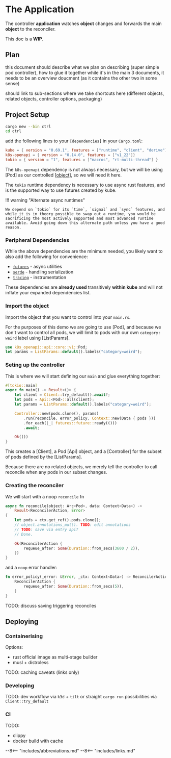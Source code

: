 # The Application

The controller **application** watches **object** changes and forwards the main **object** to the reconciler.

This doc is a **WIP**.

## Plan

this document should describe what we plan on describing (super simple pod controller), how to glue it together
while it's in the main 3 documents, it needs to be an overview doucment (as it contains the other two in some sense)

should link to sub-sections where we take shortcuts here (different objects, related objects, controller options, packaging)

## Project Setup

```sh
cargo new --bin ctrl
cd ctrl
```

add the following lines to your `[dependencies]` in your `Cargo.toml`:

```toml
kube = { version = "0.69.1", features = ["runtime", "client", "derive"] }
k8s-openapi = { version = "0.14.0", features = ["v1_22"]}
tokio = { version = "1", features = ["macros", "rt-multi-thread"] }
```

The `k8s-openapi` dependency is not always necessary, but we will be using [Pod] as our controlled [[object]], so we will need it here.

The `tokio` runtime dependency is necessary to use async rust features, and is the supported way to use futures created by kube.

!!! warning "Alternate async runtimes"

    We depend on `tokio` for its `time`, `signal` and `sync` features, and while it is in theory possible to swap out a runtime, you would be sacrificing the most actively supported and most advanced runtime available. Avoid going down this alternate path unless you have a good reason.

### Peripheral Dependencies

While the above dependencies are the minimum needed, you likely want to also add the following for convenience:

- [`futures`](https://crates.io/crates/futures) - async utilities
- [`serde`](https://crates.io/crates/serde) - handling serialization
- [`tracing`](https://crates.io/crates/tracing) - instrumentation

These dependencies are **already used** transitively **within kube** and will not inflate your expanded dependencies list.

### Import the object

Import the object that you want to control into your `main.rs`.

For the purposes of this demo we are going to use [Pod], and because we don't want to control all pods, we will limit to pods with our own `category: weird` label using [ListParams].

```rust
use k8s_openapi::api::core::v1::Pod;
let params = ListParams::default().labels("category=weird");
```

### Seting up the controller

This is where we will start defining our `main` and glue everything together:

```rust
#[tokio::main]
async fn main() -> Result<()> {
    let client = Client::try_default().await?;
    let pods = Api::<Pod>::all(client);
    let params = ListParams::default().labels("category=weird");

    Controller::new(pods.clone(), params)
        .run(reconcile, error_policy, Context::new(Data { pods }))
        .for_each(|_| futures::future::ready(()))
        .await;

    Ok(())
}
```

This creates a [Client], a Pod [Api] object, and a [Controller] for the subset of pods defined by the [ListParams].

Because there are no related objects, we merely tell the controller to call reconcile when any pods in our subset changes.

### Creating the reconciler

We will start with a noop `reconcile` fn
```rust
async fn reconcile(object: Arc<Pod>, data: Context<Data>) ->
    Result<ReconcilerAction, Error>
{
    let pods = ctx.get_ref().pods.clone();
    // object.annotations_mut(). TODO: edit annotations
    // TODO: save via entry api?
    // Done.

    Ok(ReconcilerAction {
        requeue_after: Some(Duration::from_secs(3600 / 2)),
    })
}
```

and a `noop` error handler:

```rust
fn error_policy(_error: &Error, _ctx: Context<Data>) -> ReconcilerAction {
    ReconcilerAction {
        requeue_after: Some(Duration::from_secs(5)),
    }
}
```

TODO: discuss saving triggering reconciles

## Deploying

### Containerising

Options:

- rust official image as multi-stage builder
- musl + distroless

TODO: caching caveats (links only)

### Developing

TODO: dev workflow via `k3d` + `tilt` or straight `cargo run` possibilities via `Client::try_default`

### CI

TODO:

- clippy
- docker build with cache

--8<-- "includes/abbreviations.md"
--8<-- "includes/links.md"

[//begin]: # "Autogenerated link references for markdown compatibility"
[object]: object "The Object"
[//end]: # "Autogenerated link references"
